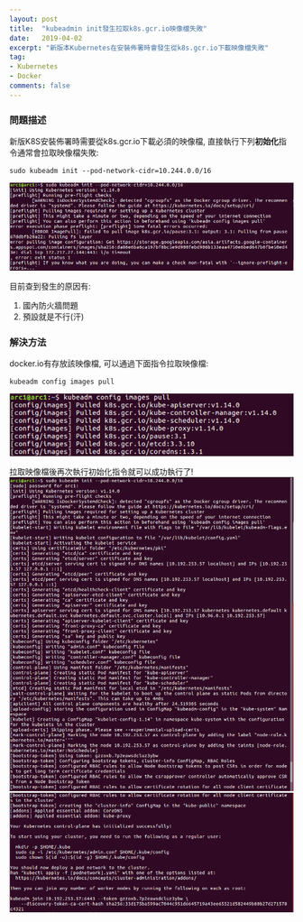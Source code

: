```yaml
---
layout: post
title:  "kubeadmin init發生拉取k8s.gcr.io映像檔失敗"
date:   2019-04-02
excerpt: "新版本Kubernetes在安裝佈署時會發生從k8s.gcr.io下載映像檔失敗"
tag:
- Kubernetes
- Docker 
comments: false
---
```


### 問題描述

新版K8S安裝佈署時需要從k8s.gcr.io下載必須的映像檔, 直接執行下列**初始化**指令通常會拉取映像檔失敗:

```
sudo kubeadm init --pod-network-cidr=10.244.0.0/16
```
![alt text](https://github.com/kisekitw/kisekitw.github.io/blob/master/assets/img/1080402/error1.png?raw=true "kubeadm init error")

目前查到發生的原因有:
1. 國內防火牆問題
2. 預設就是不行(汗)

### 解決方法

docker.io有存放該映像檔, 可以通過下面指令拉取映像檔:

```
kubeadm config images pull
```
![alt text](https://github.com/kisekitw/kisekitw.github.io/blob/master/assets/img/1080402/pull_image.png?raw=true "pull image")

拉取映像檔後再次執行初始化指令就可以成功執行了!
![alt text](https://github.com/kisekitw/kisekitw.github.io/blob/master/assets/img/1080402/success1.png?raw=true "success init")
![alt text](https://github.com/kisekitw/kisekitw.github.io/blob/master/assets/img/1080402/success2.png?raw=true "success init")
